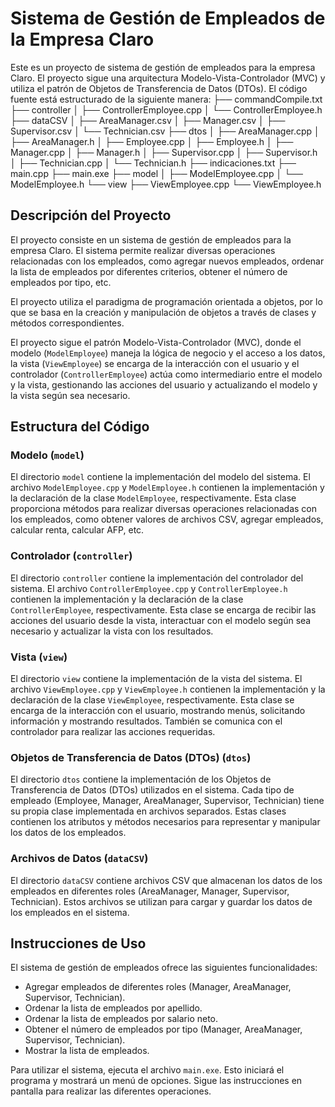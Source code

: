 # Sistema de Gestión de Empleados de la Empresa Claro

Este es un proyecto de sistema de gestión de empleados para la empresa Claro. El proyecto sigue una arquitectura Modelo-Vista-Controlador (MVC) y utiliza el patrón de Objetos de Transferencia de Datos (DTOs). El código fuente está estructurado de la siguiente manera:
├── commandCompile.txt
├── controller
│ ├── ControllerEmployee.cpp
│ └── ControllerEmployee.h
├── dataCSV
│ ├── AreaManager.csv
│ ├── Manager.csv
│ ├── Supervisor.csv
│ └── Technician.csv
├── dtos
│ ├── AreaManager.cpp
│ ├── AreaManager.h
│ ├── Employee.cpp
│ ├── Employee.h
│ ├── Manager.cpp
│ ├── Manager.h
│ ├── Supervisor.cpp
│ ├── Supervisor.h
│ ├── Technician.cpp
│ └── Technician.h
├── indicaciones.txt
├── main.cpp
├── main.exe
├── model
│ ├── ModelEmployee.cpp
│ └── ModelEmployee.h
└── view
├── ViewEmployee.cpp
└── ViewEmployee.h


## Descripción del Proyecto

El proyecto consiste en un sistema de gestión de empleados para la empresa Claro. El sistema permite realizar diversas operaciones relacionadas con los empleados, como agregar nuevos empleados, ordenar la lista de empleados por diferentes criterios, obtener el número de empleados por tipo, etc.

El proyecto utiliza el paradigma de programación orientada a objetos, por lo que se basa en la creación y manipulación de objetos a través de clases y métodos correspondientes.

El proyecto sigue el patrón Modelo-Vista-Controlador (MVC), donde el modelo (`ModelEmployee`) maneja la lógica de negocio y el acceso a los datos, la vista (`ViewEmployee`) se encarga de la interacción con el usuario y el controlador (`ControllerEmployee`) actúa como intermediario entre el modelo y la vista, gestionando las acciones del usuario y actualizando el modelo y la vista según sea necesario.

## Estructura del Código

### Modelo (`model`)

El directorio `model` contiene la implementación del modelo del sistema. El archivo `ModelEmployee.cpp` y `ModelEmployee.h` contienen la implementación y la declaración de la clase `ModelEmployee`, respectivamente. Esta clase proporciona métodos para realizar diversas operaciones relacionadas con los empleados, como obtener valores de archivos CSV, agregar empleados, calcular renta, calcular AFP, etc.

### Controlador (`controller`)

El directorio `controller` contiene la implementación del controlador del sistema. El archivo `ControllerEmployee.cpp` y `ControllerEmployee.h` contienen la implementación y la declaración de la clase `ControllerEmployee`, respectivamente. Esta clase se encarga de recibir las acciones del usuario desde la vista, interactuar con el modelo según sea necesario y actualizar la vista con los resultados.

### Vista (`view`)

El directorio `view` contiene la implementación de la vista del sistema. El archivo `ViewEmployee.cpp` y `ViewEmployee.h` contienen la implementación y la declaración de la clase `ViewEmployee`, respectivamente. Esta clase se encarga de la interacción con el usuario, mostrando menús, solicitando información y mostrando resultados. También se comunica con el controlador para realizar las acciones requeridas.

### Objetos de Transferencia de Datos (DTOs) (`dtos`)

El directorio `dtos` contiene la implementación de los Objetos de Transferencia de Datos (DTOs) utilizados en el sistema. Cada tipo de empleado (Employee, Manager, AreaManager, Supervisor, Technician) tiene su propia clase implementada en archivos separados. Estas clases contienen los atributos y métodos necesarios para representar y manipular los datos de los empleados.

### Archivos de Datos (`dataCSV`)

El directorio `dataCSV` contiene archivos CSV que almacenan los datos de los empleados en diferentes roles (AreaManager, Manager, Supervisor, Technician). Estos archivos se utilizan para cargar y guardar los datos de los empleados en el sistema.

## Instrucciones de Uso

El sistema de gestión de empleados ofrece las siguientes funcionalidades:

- Agregar empleados de diferentes roles (Manager, AreaManager, Supervisor, Technician).
- Ordenar la lista de empleados por apellido.
- Ordenar la lista de empleados por salario neto.
- Obtener el número de empleados por tipo (Manager, AreaManager, Supervisor, Technician).
- Mostrar la lista de empleados.

Para utilizar el sistema, ejecuta el archivo `main.exe`. Esto iniciará el programa y mostrará un menú de opciones. Sigue las instrucciones en pantalla para realizar las diferentes operaciones.


